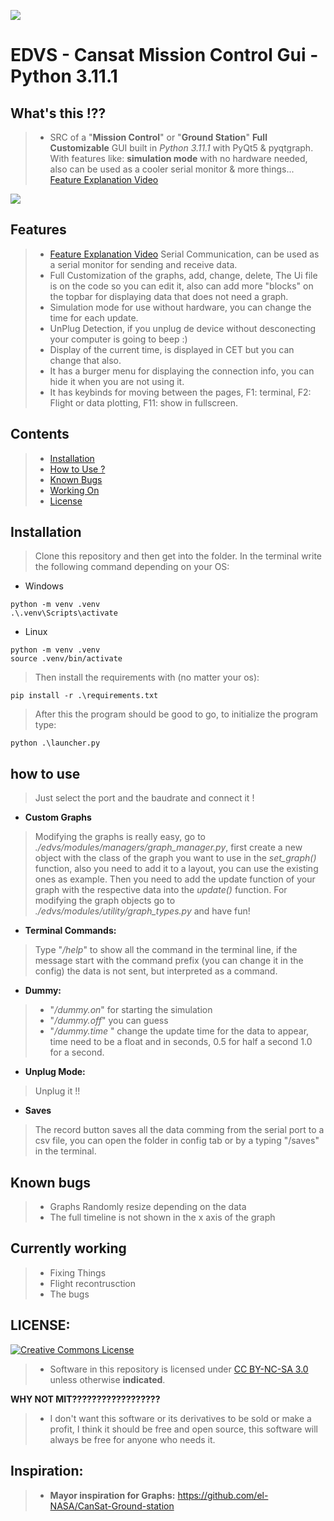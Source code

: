 ![](https://i.imgur.com/rLJG0se.png)

# EDVS - Cansat Mission Control Gui - Python 3.11.1

## What's this !??
> * SRC of a "**Mission Control**" or "**Ground Station**" **Full Customizable** GUI built in *Python 3.11.1* with PyQt5 & pyqtgraph. With features like: **simulation mode** with no hardware needed, also can be used as a cooler serial monitor & more things...
[Feature Explanation Video](https://www.youtube.com/watch?v=cgqOD5_pZTY)

![](https://media3.giphy.com/media/v1.Y2lkPTc5MGI3NjExYjE5ZGM2ZjhlZjNjNjE3MmE0Njc4NGY2NDU3MDA1ZGU1MmQ5YjFmNyZjdD1n/7VuKns94zZbgkmnfyr/giphy.gif)

## Features
> * [Feature Explanation Video](https://www.youtube.com/watch?v=cgqOD5_pZTY)
 Serial Communication, can be used as a serial monitor for sending and receive data.
>* Full Customization of the graphs, add, change, delete, The Ui file is on the code so you can edit it, also can add more "blocks" on the topbar for displaying data that does not need a graph. 
>* Simulation mode for use without hardware, you can change the time for each update.
>* UnPlug Detection, if you unplug de device without desconecting your computer is going to beep :)
>* Display of the current time, is displayed in CET but you can change that also.
>* It has a burger menu for displaying the connection info, you can hide it when you are not using it.
>* It has keybinds for moving between the pages, F1: terminal, F2: Flight or data plotting, F11: show in fullscreen.

## Contents
> * [Installation](#installation)
> * [How to Use ?](#how-to-use)
> * [Known Bugs](#known-bugs)
> * [Working On](#currently-working)
> * [License](#license)

## Installation
> Clone this repository and then get into the folder. In the terminal write the following command depending on your OS:

* Windows
```shell
python -m venv .venv
.\.venv\Scripts\activate 
```

* Linux
```shell
python -m venv .venv
source .venv/bin/activate
```

> Then install the requirements with (no matter your os):
```shell
pip install -r .\requirements.txt
```

> After this the program should be good to go, to initialize the program type:
```shell
python .\launcher.py
```

## how to use
> Just select the port and the baudrate and connect it !

* **Custom Graphs**
> Modifying the graphs is really easy, go to *./edvs/modules/managers/graph_manager.py*, first create a new object with the class of the graph you want to use in the *set_graph()* function, also you need to add it to a layout, you can use the existing ones as example. Then you need to add the update function of your graph with the respective data into the *update()* function. For modifying the graph objects go to *./edvs/modules/utility/graph_types.py* and have fun!

* **Terminal Commands:**
> Type "*/help*" to show all the command in the terminal line, if the message start with the command prefix (you can change it in the config) the data is not sent, but interpreted as a command.

* **Dummy:**
>* "*/dummy.on*" for starting the simulation
>* "*/dummy.off*" you can guess
>* "*/dummy.time* <time>" change the update time for the data to appear, time need to be a float and in seconds, 0.5 for half a second 1.0 for a second.

* **Unplug Mode:**
> Unplug it !!

* **Saves**
> The record button saves all the data comming from the serial port to a csv file, you can open the folder in config tab or by a typing "/saves" in the terminal.

## Known bugs
>* Graphs Randomly resize depending on the data
>* The full timeline is not shown in the x axis of the graph

## Currently working
> * Fixing Things
> * Flight recontrusction
> * The bugs

## LICENSE:
<a rel="license" href="https://creativecommons.org/licenses/by-nc-sa/3.0/"><img alt="Creative Commons License" style="border-width:0" src="https://licensebuttons.net/l/by-nc-sa/4.0/88x31.png" /></a><br />

> * Software in this repository is licensed under [CC BY-NC-SA 3.0](https://creativecommons.org/licenses/by-nc-sa/3.0/) unless otherwise **indicated**.

**WHY NOT MIT??????????????????**
> * I don't want this software or its derivatives to be sold or make a profit, I think it should be free and open source, this software will always be free for anyone who needs it.

## Inspiration:
>* **Mayor inspiration for Graphs:** https://github.com/el-NASA/CanSat-Ground-station
